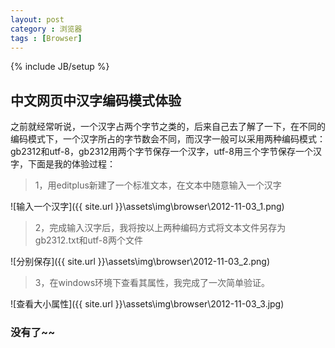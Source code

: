 ```yaml
---
layout: post
category : 浏览器
tags : [Browser]
---
```

{% include JB/setup %}

## 中文网页中汉字编码模式体验

之前就经常听说，一个汉字占两个字节之类的，后来自己去了解了一下，在不同的编码模式下，一个汉字所占的字节数会不同，而汉字一般可以采用两种编码模式：gb2312和utf-8，gb2312用两个字节保存一个汉字，utf-8用三个字节保存一个汉字，下面是我的体验过程：

> 1，用editplus新建了一个标准文本，在文本中随意输入一个汉字

<!-- more -->

![输入一个汉字]({{ site.url }}\assets\img\browser\2012-11-03_1.png)

> 2，完成输入汉字后，我将按以上两种编码方式将文本文件另存为gb2312.txt和utf-8两个文件

![分别保存]({{ site.url }}\assets\img\browser\2012-11-03_2.png)

> 3，在windows环境下查看其属性，我完成了一次简单验证。

![查看大小属性]({{ site.url }}\assets\img\browser\2012-11-03_3.jpg)

### 没有了~~
